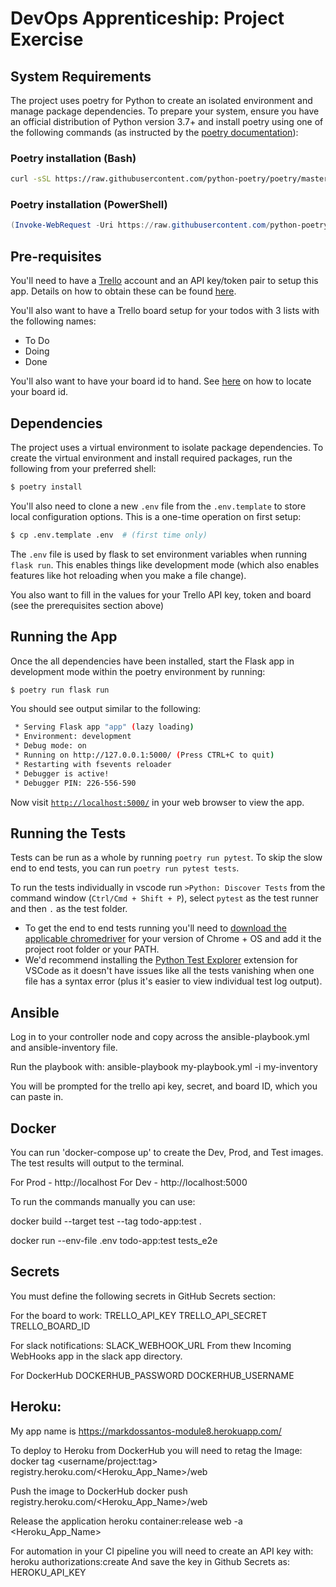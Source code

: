 # DevOps Apprenticeship: Project Exercise

## System Requirements

The project uses poetry for Python to create an isolated environment and manage package dependencies. To prepare your system, ensure you have an official distribution of Python version 3.7+ and install poetry using one of the following commands (as instructed by the [poetry documentation](https://python-poetry.org/docs/#system-requirements)):

### Poetry installation (Bash)

```bash
curl -sSL https://raw.githubusercontent.com/python-poetry/poetry/master/get-poetry.py | python
```

### Poetry installation (PowerShell)

```powershell
(Invoke-WebRequest -Uri https://raw.githubusercontent.com/python-poetry/poetry/master/get-poetry.py -UseBasicParsing).Content | python
```

## Pre-requisites 

You'll need to have a [Trello](https://trello.com/) account and an API key/token pair to setup this app. Details on how to obtain these can be found [here](https://developer.atlassian.com/cloud/trello/guides/rest-api/api-introduction/).

You'll also want to have a Trello board setup for your todos with 3 lists with the following names:
* To Do
* Doing
* Done

You'll also want to have your board id to hand. See [here](https://developer.atlassian.com/cloud/trello/guides/rest-api/api-introduction/#boards) on how to locate your board id.

## Dependencies

The project uses a virtual environment to isolate package dependencies. To create the virtual environment and install required packages, run the following from your preferred shell:

```bash
$ poetry install
```

You'll also need to clone a new `.env` file from the `.env.template` to store local configuration options. This is a one-time operation on first setup:

```bash
$ cp .env.template .env  # (first time only)
```

The `.env` file is used by flask to set environment variables when running `flask run`. This enables things like development mode (which also enables features like hot reloading when you make a file change). 

You also want to fill in the values for your Trello API key, token and board (see the prerequisites section above)

## Running the App

Once the all dependencies have been installed, start the Flask app in development mode within the poetry environment by running:
```bash
$ poetry run flask run
```

You should see output similar to the following:
```bash
 * Serving Flask app "app" (lazy loading)
 * Environment: development
 * Debug mode: on
 * Running on http://127.0.0.1:5000/ (Press CTRL+C to quit)
 * Restarting with fsevents reloader
 * Debugger is active!
 * Debugger PIN: 226-556-590
```
Now visit [`http://localhost:5000/`](http://localhost:5000/) in your web browser to view the app.

## Running the Tests

Tests can be run as a whole by running `poetry run pytest`. To skip the slow end to end tests, you can run `poetry run pytest tests`.

To run the tests individually in vscode run `>Python: Discover Tests` from the command window (`Ctrl/Cmd + Shift + P`), select `pytest` as the test runner and then `.` as the test folder.
* To get the end to end tests running you'll need to [download the applicable chromedriver](https://chromedriver.chromium.org/downloads) for your version of Chrome + OS and add it the project root folder or your PATH.
* We'd recommend installing the [Python Test Explorer](https://marketplace.visualstudio.com/items?itemName=LittleFoxTeam.vscode-python-test-adapter) extension for VSCode as it doesn't have issues like all the tests vanishing when one file has a syntax error (plus it's easier to view individual test log output).

## Ansible
Log in to your controller node and copy across the ansible-playbook.yml and ansible-inventory file.

Run the playbook with:
ansible-playbook my-playbook.yml -i my-inventory

You will be prompted for the trello api key, secret, and board ID, which you can paste in.

## Docker
You can run 'docker-compose up' to create the Dev, Prod, and Test images. The test results will output to the terminal.

For Prod - http://localhost For Dev - http://localhost:5000

To run the commands manually you can use:

docker build --target test --tag todo-app:test . 

docker run --env-file .env  todo-app:test tests_e2e

## Secrets
You must define the following secrets in GitHub Secrets section:

For the board to work:
TRELLO_API_KEY
TRELLO_API_SECRET
TRELLO_BOARD_ID

For slack notifications: 
SLACK_WEBHOOK_URL
From thew Incoming WebHooks app in the slack app directory.

For DockerHub
DOCKERHUB_PASSWORD
DOCKERHUB_USERNAME

## Heroku:
My app name is
https://markdossantos-module8.herokuapp.com/

To deploy to Heroku from DockerHub you will need to retag the Image:
docker tag <username/project:tag> registry.heroku.com/<Heroku_App_Name>/web

Push the image to DockerHub
docker push registry.heroku.com/<Heroku_App_Name>/web

Release the application
heroku container:release web -a <Heroku_App_Name>

For automation in your CI pipeline you will need to create an API key with:
heroku authorizations:create
And save the key in Github Secrets as:
HEROKU_API_KEY